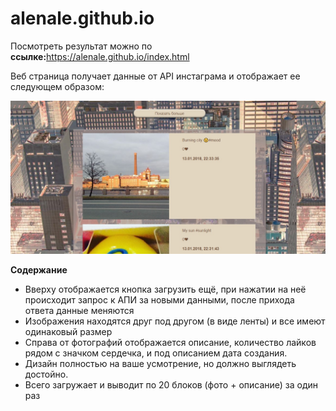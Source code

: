 # alenale.github.io
Посмотреть результат можно по <strong>ссылке:</strong>https://alenale.github.io/index.html
<p>Веб страница получает данные от API инстаграма и отображает ее следующем образом:</p>

![alt text](https://github.com/Alenale/alenale.github.io/blob/master/img/image.jpg)
  
  <strong>Содержание</strong>
<ul>	
  <li>Вверху отображается кнопка загрузить ещё, при нажатии на неё происходит запрос к АПИ за новыми данными, после прихода ответа данные меняются</li>
  <li>Изображения находятся друг под другом (в виде ленты) и все имеют одинаковый размер</li>
  <li>Справа от фотографий отображается описание, количество лайков рядом с значком сердечка, и под описанием дата создания.</li>
  <li>Дизайн полностью на ваше усмотрение, но должно выглядеть достойно.</li>
  <li>Всего загружает и выводит по 20 блоков (фото + описание) за один раз</li>

